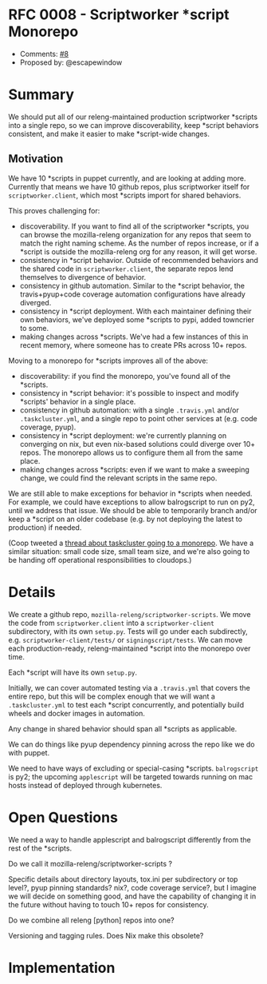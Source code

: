 # RFC 0008 - Scriptworker \*script Monorepo
* Comments: [#8](https://api.github.com/repos/mozilla-releng/releng-rfcs/issues/8)
* Proposed by: @escapewindow

# Summary

We should put all of our releng-maintained production scriptworker \*scripts into a single repo, so we can improve discoverability, keep \*script behaviors consistent, and make it easier to make \*script-wide changes.

## Motivation

We have 10 \*scripts in puppet currently, and are looking at adding more. Currently that means we have 10 github repos, plus scriptworker itself for `scriptworker.client`, which most \*scripts import for shared behaviors.

This proves challenging for:

* discoverability. If you want to find all of the scriptworker \*scripts, you can browse the mozilla-releng organization for any repos that seem to match the right naming scheme. As the number of repos increase, or if a \*script is outside the mozilla-releng org for any reason, it will get worse.
* consistency in \*script behavior. Outside of recommended behaviors and the shared code in `scriptworker.client`, the separate repos lend themselves to divergence of behavior.
* consistency in github automation. Similar to the \*script behavior, the travis+pyup+code coverage automation configurations have already diverged.
* consistency in \*script deployment. With each maintainer defining their own behaviors, we've deployed some \*scripts to pypi, added towncrier to some.
* making changes across \*scripts. We've had a few instances of this in recent memory, where someone has to create PRs across 10+ repos.

Moving to a monorepo for \*scripts improves all of the above:

* discoverability: if you find the monorepo, you've found all of the \*scripts.
* consistency in \*script behavior: it's possible to inspect and modify \*scripts' behavior in a single place.
* consistency in github automation: with a single `.travis.yml` and/or `.taskcluster.yml`, and a single repo to point other services at (e.g. code coverage, pyup).
* consistency in \*script deployment: we're currently planning on converging on nix, but even nix-based solutions could diverge over 10+ repos. The monorepo allows us to configure them all from the same place.
* making changes across \*scripts: even if we want to make a sweeping change, we could find the relevant scripts in the same repo.

We are still able to make exceptions for behavior in \*scripts when needed. For example, we could have exceptions to allow balrogscript to run on py2, until we address that issue. We should be able to temporarily branch and/or keep a \*script on an older codebase (e.g. by not deploying the latest to production) if needed.

(Coop tweeted a [thread about taskcluster going to a monorepo](https://mobile.twitter.com/ccooper/status/1081264280429871104). We have a similar situation: small code size, small team size, and we're also going to be handing off operational responsibilities to cloudops.)

# Details

We create a github repo, `mozilla-releng/scriptworker-scripts`. We move the code from `scriptworker.client` into a `scriptworker-client` subdirectory, with its own `setup.py`. Tests will go under each subdirectly, e.g. `scriptworker-client/tests/` or `signingscript/tests`. We can move each production-ready, releng-maintained \*script into the monorepo over time.

Each \*script will have its own `setup.py`.

Initially, we can cover automated testing via a `.travis.yml` that covers the entire repo, but this will be complex enough that we will want a `.taskcluster.yml` to test each \*script concurrently, and potentially build wheels and docker images in automation.

Any change in shared behavior should span all \*scripts as applicable.

We can do things like pyup dependency pinning across the repo like we do with puppet.

We need to have ways of excluding or special-casing \*scripts. `balrogscript` is py2; the upcoming `applescript` will be targeted towards running on mac hosts instead of deployed through kubernetes.

# Open Questions

We need a way to handle applescript and balrogscript differently from the rest of the \*scripts.

Do we call it mozilla-releng/scriptworker-scripts ?

Specific details about directory layouts, tox.ini per subdirectory or top level?, pyup pinning standards? nix?, code coverage service?, but I imagine we will decide on something good, and have the capability of changing it in the future without having to touch 10+ repos for consistency.

Do we combine all releng [python] repos into one?

Versioning and tagging rules. Does Nix make this obsolete?

# Implementation

